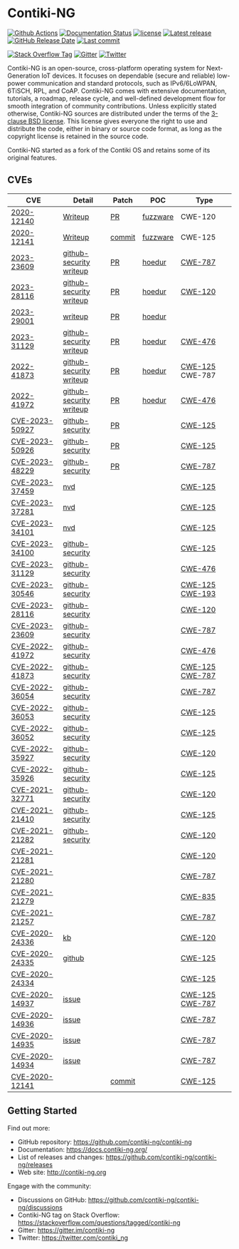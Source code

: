 # Contiki-NG

[![Github Actions](https://github.com/contiki-ng/contiki-ng/workflows/CI/badge.svg?branch=develop)](https://github.com/contiki-ng/contiki-ng/actions) [![Documentation Status](https://camo.githubusercontent.com/11ea34998c924b10619a11be57509236b5c223f8f2d140a8d08851db2b9476ea/68747470733a2f2f72656164746865646f63732e6f72672f70726f6a656374732f636f6e74696b692d6e672f62616467652f3f76657273696f6e3d6d6173746572)](https://contiki-ng.readthedocs.io/en/master/?badge=master) [![license](https://camo.githubusercontent.com/119f3e432e910003b29ab9f8a45436e18ddf78b230b6a292764b0e8ee4a78949/68747470733a2f2f696d672e736869656c64732e696f2f62616467652f6c6963656e73652d332d2d636c617573652532306273642d627269676874677265656e2e737667)](https://github.com/contiki-ng/contiki-ng/blob/master/LICENSE.md) [![Latest release](https://camo.githubusercontent.com/24f678af3f12e8e9075db8ba7296119088592b19765a5b6c9742b44c6ac6ca77/68747470733a2f2f696d672e736869656c64732e696f2f6769746875622f72656c656173652f636f6e74696b692d6e672f636f6e74696b692d6e672e737667)](https://github.com/contiki-ng/contiki-ng/releases/latest) [![GitHub Release Date](https://camo.githubusercontent.com/5ceaeecb381f3d55a00d0eff9237a751372d120394da59cb6410dd39dd507f86/68747470733a2f2f696d672e736869656c64732e696f2f6769746875622f72656c656173652d646174652f636f6e74696b692d6e672f636f6e74696b692d6e672e737667)](https://github.com/contiki-ng/contiki-ng/releases/latest) [![Last commit](https://camo.githubusercontent.com/066ab3a465cc277ba04bb6e2dc3d6707105eeb7a28f93483ac3fba4517cd0cb7/68747470733a2f2f696d672e736869656c64732e696f2f6769746875622f6c6173742d636f6d6d69742f636f6e74696b692d6e672f636f6e74696b692d6e672e737667)](https://github.com/contiki-ng/contiki-ng/commit/HEAD)

[![Stack Overflow Tag](https://camo.githubusercontent.com/d13e30f975a74f3276401b5cb58e10a9c02c2655df6fa217ed500711eeb8c437/68747470733a2f2f696d672e736869656c64732e696f2f62616467652f537461636b2532304f766572666c6f772532307461672d436f6e74696b692d2d4e472d626c75653f6c6f676f3d737461636b6f766572666c6f77)](https://stackoverflow.com/questions/tagged/contiki-ng) [![Gitter](https://camo.githubusercontent.com/7cbf021c1c22b72cfd1547924f97a9d6fceca5909f5efc8a328eb374d6749d48/68747470733a2f2f696d672e736869656c64732e696f2f62616467652f4769747465722d436f6e74696b692d2d4e472d626c75653f6c6f676f3d676974746572)](https://gitter.im/contiki-ng) [![Twitter](https://camo.githubusercontent.com/08719fe0082c11ca318280455412424c5e07f7814c123df4b062489f7b314b98/68747470733a2f2f696d672e736869656c64732e696f2f62616467652f547769747465722d253430636f6e74696b695f5f6e672d626c75653f6c6f676f3d74776974746572)](https://twitter.com/contiki_ng)

Contiki-NG is an open-source, cross-platform operating  system for Next-Generation IoT devices. It focuses on dependable (secure and reliable) low-power communication and standard protocols, such as  IPv6/6LoWPAN, 6TiSCH, RPL, and CoAP. Contiki-NG comes with extensive  documentation, tutorials, a roadmap, release cycle, and well-defined  development flow for smooth integration of community contributions.
Unless explicitly stated otherwise, Contiki-NG sources are distributed under the terms of the [3-clause BSD license](https://github.com/contiki-ng/contiki-ng/blob/develop/LICENSE.md). This license gives everyone the right to use and distribute the code, either in binary or source code format, as long as the copyright license is retained in the source code.

Contiki-NG started as a fork of the Contiki OS and retains some of its original features.



## CVEs

| CVE                                                          | Detail                                                       | Patch                                                        | POC                                                          | Type                                                         |
| ------------------------------------------------------------ | ------------------------------------------------------------ | ------------------------------------------------------------ | ------------------------------------------------------------ | ------------------------------------------------------------ |
| [2020-12140](https://www.cve.org/CVERecord?id=CVE-2020-12140) | [Writeup](https://github.com/IoTS-P/fuzzware-experiments/blob/main/03-fuzzing-new-targets/bug-details/CVE-2020-12140-Contiki-NG-l2cap-frame-size.md) | [PR](https://github.com/contiki-ng/contiki-ng/pull/1662)     | [fuzzware](https://github.com/IoTS-P/fuzzware-experiments/blob/main/03-fuzzing-new-targets/contiki-ng/prebuilt_samples/CVE-2020-12140/POC) | CWE-120                                                      |
| [2020-12141](https://www.cve.org/CVERecord?id=CVE-2020-12141) | [Writeup](https://github.com/IoTS-P/fuzzware-experiments/blob/main/03-fuzzing-new-targets/contiki-ng/prebuilt_samples/CVE-2020-12141/POC/README.md) | [commit](https://github.com/contiki-ng/contiki-ng/commit/12c824386ab60de757de5001974d73b32e19ad71) | [fuzzware](https://github.com/IoTS-P/fuzzware-experiments/blob/main/03-fuzzing-new-targets/contiki-ng/prebuilt_samples/CVE-2020-12141/POC) | CWE-125                                                      |
| [2023-23609](https://www.cve.org/CVERecord?id=CVE-2023-23609) | [github-security](https://github.com/contiki-ng/contiki-ng/security/advisories/GHSA-qr4q-6h3m-h3g7)<br />[writeup](https://github.com/fuzzware-fuzzer/hoedur-experiments/blob/main/04-prev-unknown-vulns/bug-details/contiki-ng/CVE-2023-23609-bt_l2cap_sdu_length_OOB.md) | [PR](https://github.com/contiki-ng/contiki-ng/pull/2254)     | [hoedur](https://github.com/fuzzware-fuzzer/hoedur-experiments/blob/main/01-bug-finding-ability/results/bug-reproducers/hoedur/Fuzzware/contiki-ng/CVE-2020-12140/new-Bug-unchecked_sdu_length/input-reproducer-new-Bug-unchecked_sdu_length.bin) | [CWE-787](https://github.com/advisories?query=cwe%3A787)     |
| [2023-28116](https://www.cve.org/CVERecord?id=CVE-2023-28116) | [github-security](https://github.com/contiki-ng/contiki-ng/security/advisories/GHSA-m737-4vx6-pfqp)<br />[writeup](https://github.com/fuzzware-fuzzer/hoedur-experiments/blob/main/04-prev-unknown-vulns/bug-details/contiki-ng/CVE-2023-28116-ble-mac_config-OOB.md) | [PR](https://github.com/contiki-ng/contiki-ng/pull/2398)     | [hoedur](https://github.com/fuzzware-fuzzer/hoedur-experiments/blob/main/01-bug-finding-ability/results/bug-reproducers/hoedur/Fuzzware/contiki-ng/CVE-2020-12140/new-Bug-l2cap_mtu_6lo_output_packetbuf_oob_write/input-reproducer-new-Bug-l2cap_mtu_6lo_output_packetbuf_oob_write.bin) | [CWE-120](https://github.com/advisories?query=cwe%3A120)     |
| [2023-29001](https://www.cve.org/CVERecord?id=CVE-2023-29001) | [writeup](https://github.com/fuzzware-fuzzer/hoedur-experiments/blob/main/04-prev-unknown-vulns/bug-details/contiki-ng/CVE-2023-29001-ipv6_routing_header_recursion.md) | [PR](https://github.com/contiki-ng/contiki-ng/pull/2264)     | [hoedur](https://github.com/fuzzware-fuzzer/hoedur-experiments/blob/main/01-bug-finding-ability/results/bug-reproducers/hoedur/Fuzzware/contiki-ng/CVE-2020-12140/new-Bug-ipv6_routing_infinite_recursion) |                                                              |
| [2023-31129](https://www.cve.org/CVERecord?id=CVE-2023-31129) | [github-security](https://github.com/contiki-ng/contiki-ng/security/advisories/GHSA-x29r-5qjg-75mq)<br />[writeup](https://github.com/fuzzware-fuzzer/hoedur-experiments/blob/main/04-prev-unknown-vulns/bug-details/contiki-ng/CVE-2023-31129-ipv6_nbr_rs_SLLAO_missing_null_check.md) | [PR](https://github.com/contiki-ng/contiki-ng/pull/2271)     | [hoedur](https://github.com/fuzzware-fuzzer/hoedur-experiments/blob/main/04-prev-unknown-vulns/results/bug-reproducers/hoedur/Hoedur/contiki-ng/CVE-2023-31129/new-Bug-CVE-2023-31129) | [CWE-476](https://github.com/advisories?query=cwe%3A476)     |
| [2022-41873](https://www.cve.org/CVERecord?id=CVE-2022-41873) | [github-security](https://github.com/contiki-ng/contiki-ng/security/advisories/GHSA-m5cj-fw8m-ffgf)<br />[writeup](https://github.com/fuzzware-fuzzer/hoedur-experiments/blob/main/04-prev-unknown-vulns/bug-details/contiki-ng/CVE-2022-41873-bt_l2cap_cid_integer_truncation_OOB.md) | [PR](https://github.com/contiki-ng/contiki-ng/pull/2081)     | [hoedur](https://github.com/fuzzware-fuzzer/hoedur-experiments/blob/main/04-prev-unknown-vulns/results/bug-reproducers/hoedur/Hoedur/contiki-ng/CVE-2022-41873/new-Bug-CVE-2022-41873) | [CWE-125](https://github.com/advisories?query=cwe%3A125) CWE-787 |
| [2022-41972](https://www.cve.org/CVERecord?id=CVE-2022-41972) | [github-security](https://github.com/contiki-ng/contiki-ng/security/advisories/GHSA-24xp-g5gf-6vvm)<br />[writeup](https://github.com/fuzzware-fuzzer/hoedur-experiments/blob/main/04-prev-unknown-vulns/bug-details/contiki-ng/CVE-2022-41972-bt_l2cap_credit_missing_null_check.md) | [PR](https://github.com/contiki-ng/contiki-ng/pull/2253)     | [hoedur](https://github.com/fuzzware-fuzzer/hoedur-experiments/blob/main/04-prev-unknown-vulns/results/bug-reproducers/hoedur/Hoedur/contiki-ng/CVE-2022-41972/new-Bug-CVE-2022-41972) | [CWE-476](https://github.com/advisories?query=cwe%3A476)     |
| [CVE-2023-50927](https://www.cve.org/CVERecord?id=CVE-2023-50927) | [github-security](https://github.com/contiki-ng/contiki-ng/security/advisories/GHSA-9423-rgj4-wjfw) | [PR](https://github.com/contiki-ng/contiki-ng/pull/2484)     |                                                              | [CWE-125](https://cwe.mitre.org/data/definitions/125.html)   |
| [CVE-2023-50926](https://www.cve.org/CVERecord?id=CVE-2023-50926) | [github-security](https://github.com/contiki-ng/contiki-ng/security/advisories/GHSA-jp4p-fq85-jch2) | [PR](https://github.com/contiki-ng/contiki-ng/pull/2721)     |                                                              | [CWE-125](https://cwe.mitre.org/data/definitions/125.html)   |
| [CVE-2023-48229](https://www.cve.org/CVERecord?id=CVE-2023-48229) | [github-security](https://github.com/contiki-ng/contiki-ng/security/advisories/GHSA-rcwv-xwc9-5hp2) | [PR](https://github.com/contiki-ng/contiki-ng/pull/2741)     |                                                              | [CWE-787](https://cwe.mitre.org/data/definitions/787.html)   |
| [CVE-2023-37459](https://www.cve.org/CVERecord?id=CVE-2023-37459) | [nvd](https://nvd.nist.gov/vuln/detail/CVE-2023-37459)       |                                                              |                                                              | [CWE-125](https://cwe.mitre.org/data/definitions/125.html)   |
| [CVE-2023-37281](https://www.cve.org/CVERecord?id=CVE-2023-37281) | [nvd](https://nvd.nist.gov/vuln/detail/CVE-2023-37281)       |                                                              |                                                              | [CWE-125](https://cwe.mitre.org/data/definitions/125.html)   |
| [CVE-2023-34101](https://www.cve.org/CVERecord?id=CVE-2023-34101) | [nvd](https://nvd.nist.gov/vuln/detail/CVE-2023-34101)       |                                                              |                                                              | [CWE-125](https://cwe.mitre.org/data/definitions/125.html)   |
| [CVE-2023-34100](https://www.cve.org/CVERecord?id=CVE-2023-34100) | [github-security](https://github.com/contiki-ng/contiki-ng/security/advisories/GHSA-3v7c-jq9x-cmph) |                                                              |                                                              | [CWE-125](https://cwe.mitre.org/data/definitions/125.html)   |
| [CVE-2023-31129](https://www.cve.org/CVERecord?id=CVE-2023-31129) | [github-security](https://github.com/contiki-ng/contiki-ng/security/advisories/GHSA-x29r-5qjg-75mq) |                                                              |                                                              | [CWE-476](https://cwe.mitre.org/data/definitions/476.html)   |
| [CVE-2023-30546](https://www.cve.org/CVERecord?id=CVE-2023-30546) | [github-security](https://github.com/contiki-ng/contiki-ng/security/advisories/GHSA-257g-w39m-5jj4) |                                                              |                                                              | [CWE-125](https://cwe.mitre.org/data/definitions/125.html) [CWE-193](https://cwe.mitre.org/data/definitions/193.html) |
| [CVE-2023-28116](https://www.cve.org/CVERecord?id=CVE-2023-28116) | [github-security](https://github.com/contiki-ng/contiki-ng/security/advisories/GHSA-m737-4vx6-pfqp) |                                                              |                                                              | [CWE-120](https://cwe.mitre.org/data/definitions/120.html)   |
| [CVE-2023-23609](https://www.cve.org/CVERecord?id=CVE-2023-23609) | [github-security](https://github.com/contiki-ng/contiki-ng/security/advisories/GHSA-qr4q-6h3m-h3g7) |                                                              |                                                              | [CWE-787](https://cwe.mitre.org/data/definitions/787.html)   |
| [CVE-2022-41972](https://www.cve.org/CVERecord?id=CVE-2022-41972) | [github-security](https://github.com/contiki-ng/contiki-ng/security/advisories/GHSA-24xp-g5gf-6vvm) |                                                              |                                                              | [CWE-476](https://cwe.mitre.org/data/definitions/476.html)   |
| [CVE-2022-41873](https://www.cve.org/CVERecord?id=CVE-2022-41873) | [github-security](https://github.com/contiki-ng/contiki-ng/security/advisories/GHSA-m5cj-fw8m-ffgf) |                                                              |                                                              | [CWE-125](https://cwe.mitre.org/data/definitions/125.html) [CWE-787](https://cwe.mitre.org/data/definitions/787.html) |
| [CVE-2022-36054](https://www.cve.org/CVERecord?id=CVE-2022-36054) | [github-security](https://github.com/contiki-ng/contiki-ng/security/advisories/GHSA-c36p-vhwg-244c) |                                                              |                                                              | [CWE-787](https://cwe.mitre.org/data/definitions/787.html)   |
| [CVE-2022-36053](https://www.cve.org/CVERecord?id=CVE-2022-36053) | [github-security](https://github.com/contiki-ng/contiki-ng/security/advisories/GHSA-2j9c-7754-w4cw) |                                                              |                                                              | [CWE-125](https://cwe.mitre.org/data/definitions/125.html)   |
| [CVE-2022-36052](https://www.cve.org/CVERecord?id=CVE-2022-36052) | [github-security](https://github.com/contiki-ng/contiki-ng/security/advisories/GHSA-vwr8-6mqv-x7f5) |                                                              |                                                              | [CWE-125](https://cwe.mitre.org/data/definitions/125.html)   |
| [CVE-2022-35927](https://www.cve.org/CVERecord?id=CVE-2022-35927) | [github-security](https://github.com/contiki-ng/contiki-ng/security/advisories/GHSA-9rm9-3phh-p4wm) |                                                              |                                                              | [CWE-120](https://cwe.mitre.org/data/definitions/120.html)   |
| [CVE-2022-35926](https://www.cve.org/CVERecord?id=CVE-2022-35926) | [github-security](https://github.com/contiki-ng/contiki-ng/security/advisories/GHSA-4hpq-4f53-w386) |                                                              |                                                              | [CWE-125](https://cwe.mitre.org/data/definitions/125.html)   |
| [CVE-2021-32771](https://www.cve.org/CVERecord?id=CVE-2021-32771) | [github-security](https://github.com/contiki-ng/contiki-ng/security/advisories/GHSA-jqjf-v7v9-xp6w) |                                                              |                                                              | [CWE-120](https://cwe.mitre.org/data/definitions/120.html)   |
| [CVE-2021-21410](https://www.cve.org/CVERecord?id=CVE-2021-21410) | [github-security](https://github.com/contiki-ng/contiki-ng/security/advisories/GHSA-hhwj-2p59-v8p9) |                                                              |                                                              | [CWE-125](https://cwe.mitre.org/data/definitions/125.html)   |
| [CVE-2021-21282](https://www.cve.org/CVERecord?id=CVE-2021-21282) | [github-security](https://github.com/contiki-ng/contiki-ng/security/advisories/GHSA-6xf2-77gf-fgjx) |                                                              |                                                              | [CWE-120](https://cwe.mitre.org/data/definitions/120.html)   |
| [CVE-2021-21281](https://www.cve.org/CVERecord?id=CVE-2021-21281) |                                                              |                                                              |                                                              | [CWE-120](https://cwe.mitre.org/data/definitions/120.html)   |
| [CVE-2021-21280](https://www.cve.org/CVERecord?id=CVE-2021-21280) |                                                              |                                                              |                                                              | [CWE-787](https://cwe.mitre.org/data/definitions/787.html)   |
| [CVE-2021-21279](https://www.cve.org/CVERecord?id=CVE-2021-21279) |                                                              |                                                              |                                                              | [CWE-835](https://cwe.mitre.org/data/definitions/835.html)   |
| [CVE-2021-21257](https://www.cve.org/CVERecord?id=CVE-2021-21257) |                                                              |                                                              |                                                              | [CWE-787](https://cwe.mitre.org/data/definitions/787.html)   |
| [CVE-2020-24336](https://www.cve.org/CVERecord?id=CVE-2020-24336) | [kb](https://www.kb.cert.org/vuls/id/815128)                 |                                                              |                                                              | [CWE-120](https://cwe.mitre.org/data/definitions/120.html)   |
| [CVE-2020-24335](https://www.cve.org/CVERecord?id=CVE-2020-24335) | [github](https://github.com/adamdunkels/uip)                 |                                                              |                                                              | [CWE-125](https://cwe.mitre.org/data/definitions/125.html)   |
| [CVE-2020-24334](https://www.cve.org/CVERecord?id=CVE-2020-24334) |                                                              |                                                              |                                                              | [CWE-125](https://cwe.mitre.org/data/definitions/125.html)   |
| [CVE-2020-14937](https://www.cve.org/CVERecord?id=CVE-2020-14937) | [issue](https://github.com/contiki-ng/contiki-ng/issues/1354) |                                                              |                                                              | [CWE-125](https://cwe.mitre.org/data/definitions/125.html)	 [CWE-787](https://cwe.mitre.org/data/definitions/787.html) |
| [CVE-2020-14936](https://www.cve.org/CVERecord?id=CVE-2020-14936) | [issue](https://github.com/contiki-ng/contiki-ng/issues/1351) |                                                              |                                                              | [CWE-787](https://cwe.mitre.org/data/definitions/787.html)   |
| [CVE-2020-14935](https://www.cve.org/CVERecord?id=CVE-2020-14935) | [issue](https://github.com/contiki-ng/contiki-ng/issues/1353) |                                                              |                                                              | [CWE-787](https://cwe.mitre.org/data/definitions/787.html)   |
| [CVE-2020-14934](https://www.cve.org/CVERecord?id=CVE-2020-14934) | [issue](https://github.com/contiki-ng/contiki-ng/issues/1352) |                                                              |                                                              | [CWE-787](https://cwe.mitre.org/data/definitions/787.html)   |
| [CVE-2020-12141](https://www.cve.org/CVERecord?id=CVE-2020-12141) |                                                              | [commit](https://github.com/contiki-ng/contiki-ng/commit/12c824386ab60de757de5001974d73b32e19ad71#diff-32367fad664c6118fd5dda77cdf38eedc006cdd7544eca5bbeebe0b99653f8a0) |                                                              | [CWE-125](https://cwe.mitre.org/data/definitions/125.html)   |

## Getting Started

Find out more:

- GitHub repository: https://github.com/contiki-ng/contiki-ng
- Documentation: https://docs.contiki-ng.org/
- List of releases and changes: https://github.com/contiki-ng/contiki-ng/releases
- Web site: http://contiki-ng.org

Engage with the community:

- Discussions on GitHub: https://github.com/contiki-ng/contiki-ng/discussions
- Contiki-NG tag on Stack Overflow: https://stackoverflow.com/questions/tagged/contiki-ng
- Gitter: https://gitter.im/contiki-ng
- Twitter: https://twitter.com/contiki_ng

